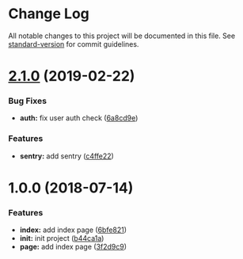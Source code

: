 # Change Log

All notable changes to this project will be documented in this file. See [standard-version](https://github.com/conventional-changelog/standard-version) for commit guidelines.

# [2.1.0](http://git.annatarhe.com/annatarhe/kindle.annatarhe.com/compare/v2.0.3...v2.1.0) (2019-02-22)


### Bug Fixes

* **auth:** fix user auth check ([6a8cd9e](http://git.annatarhe.com/annatarhe/kindle.annatarhe.com/commits/6a8cd9e))


### Features

* **sentry:** add sentry ([c4ffe22](http://git.annatarhe.com/annatarhe/kindle.annatarhe.com/commits/c4ffe22))



<a name="1.0.0"></a>
# 1.0.0 (2018-07-14)


### Features

* **index:** add index page ([6bfe821](http://git.annatarhe.com/annatarhe/kindle.annatarhe.com/commits/6bfe821))
* **init:** init project ([b44ca1a](http://git.annatarhe.com/annatarhe/kindle.annatarhe.com/commits/b44ca1a))
* **page:** add index page ([3f2d9c9](http://git.annatarhe.com/annatarhe/kindle.annatarhe.com/commits/3f2d9c9))
